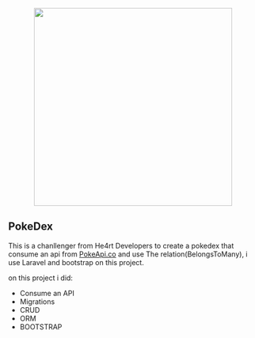 <p align="center"><a href="https://laravel.com" target="_blank"><img src="https://raw.githubusercontent.com/laravel/art/master/logo-lockup/5%20SVG/2%20CMYK/1%20Full%20Color/laravel-logolockup-cmyk-red.svg" width="400"></a></p>

## PokeDex

This is a chanllenger from He4rt Developers to create a pokedex that consume an api from  [PokeApi.co](https://pokeapi.co) and use The relation(BelongsToMany), i use Laravel and bootstrap on this project.

on this project i did: 

* Consume an API
* Migrations
* CRUD
* ORM
* BOOTSTRAP
 








